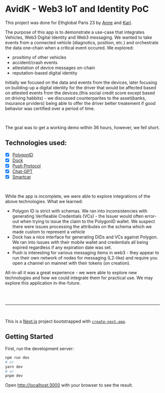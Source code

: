 # AvidK - Web3 IoT and Identity PoC

This project was done for Ethglobal Paris 23 by [Anne](https://github.com/annejungers) and [Karl](https://github.com/kmozurkewich).

The purpose of this app is to demonstrate a use-case that integrates Vehicles, Web3 Digital Identity and Web3 messaging.  We wanted to take events from a connected vehicle (diagnotics, postiion, etc.) and orchestrate the data one-chain when a critical event occured.  We explored:
* proxitimy of other vehicles
* accident/crash events
* attestation of device messages on-chain
* reputation-based digital identity 

Initially we focused on the data and events from the devices, later focusing on building-up a digital identity for the driver that would be affected based on attested events from the devices.(this social credit score except based on driving habbits) - we discussed counterparites to the asset(banks, insurance prviders) being able to offer the driver better treatement if good behavior was certified over a period of time.

<br>

The goal was to get a working demo within 36 hours, however, we fell short.


## Technologies used:
- [x] [PolygonID](https://polygon.technology/polygon-id)
- [x] [Dock](https://www.dock.io/)
- [x] [Push Protocol](https://www.push.org)
- [x] [Chat-GPT](https://platform.openai.com/overview)
- [x] [Smartcar](https://www.smartcar.com)

<br>

While the app is incomplete, we were able to explore integrations of the above technologies.  What we learned:

* Polygon ID is strict with schemas.  We ran into inconsistencies with generating Verifieable Credentials (VCs) - the Issuer would often error-out when trying to issue the claim to the PolygonID wallet.  We suspect there were issues processing the attributes on the schema which we made custom to represent a vehicle
* Dock has a nice interface for generating DIDs and VCs against Polygon.  We ran into issues with their mobile wallet and credentials all being expired regardless if any expiration date was set.
* Push is interesting for various messaging items in web3 - they appear to run their own network of nodes for messaging (L2-like) and require you open a channel on mainnet with their tokens (on creation). 

All-in-all it was a great experience - we were able to explore  new technologies and how we could integrate them for practical use.  We may explore this application in-the-future.

<br><br>

---
<br>

This is a [Next.js](https://nextjs.org/) project bootstrapped with [`create-next-app`](https://github.com/vercel/next.js/tree/canary/packages/create-next-app).

## Getting Started

First, run the development server:

```bash
npm run dev
# or
yarn dev
# or
pnpm dev
```

Open [http://localhost:3000](http://localhost:3000) with your browser to see the result.
